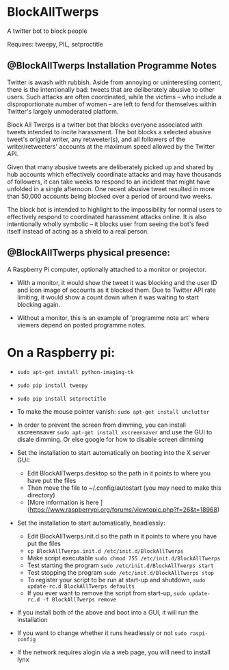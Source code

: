 # BlockAllTwerps
A twitter bot to block people

Requires: tweepy, PIL, setproctitle



## @BlockAllTwerps Installation Programme Notes

Twitter is awash with rubbish. Aside from annoying or uninteresting content, there is the intentionally bad: tweets that are deliberately abusive to other users. Such attacks are often coordinated, while the victims – who include a disproportionate number of women – are left to fend for themselves within Twitter's largely unmoderated platform.

Block All Twerps is a twitter bot that blocks everyone associated with tweets intended to incite harassment. The bot blocks a selected abusive tweet's original writer, any retweeter(s), and all followers of the writer/retweeters' accounts at the maximum speed allowed by the Twitter API.

Given that many abusive tweets are deliberately picked up and shared by hub accounts which effectively coordinate attacks and may have thousands of followers, it can take weeks to respond to an incident that might have unfolded in a single afternoon. One recent abusive tweet resulted in more than 50,000 accounts being blocked over a period of around two weeks.

The block bot is intended to highlight to the impossibility for normal users to effectively respond to coordinated harassment attacks online. It is also intentionally wholly symbolic – it blocks user from seeing the bot's feed itself instead of acting as a shield to a real person.


## @BlockAllTwerps physical presence:

A Raspberry Pi computer, optionally attached to a monitor or projector.

- With a monitor, it would show the tweet it was blocking and the user ID and icon image of accounts as it blocked them. Due to Twitter API rate limiting, it would show a count down when it was waiting to start blocking again.

- Without a monitor, this is an example of 'programme note art' where viewers depend on posted programme notes.



On a Raspberry pi:
==================
* `sudo apt-get install python-imaging-tk`
* `sudo pip install tweepy`
* `sudo pip install setproctitle`
* To make the mouse pointer vanish: `sudo apt-get install unclutter`
* In order to prevent the screen from dimming, you can install xscreensaver `sudo apt-get install xscreensaver` and use the GUI to disale dimming. Or else google for how to disable screen dimming

* Set the installation to start automatically on booting into the X server GUI:
  * Edit BlockAllTwerps.desktop so the path in it points to where you have put the files
  * Then move the file to ~/.config/autostart (you may need to make this directory)
  * [More information is here ] (https://www.raspberrypi.org/forums/viewtopic.php?f=26&t=18968)

* Set the installation to start automatically, headlessly:
  * Edit BlockAllTwerps.init.d so the path in it points to where you have put the files
  * `cp BlockAllTwerps.init.d /etc/init.d/BlockAllTwerps`
  * Make script executable `sudo chmod 755 /etc/init.d/BlockAllTwerps`
  * Test starting the program `sudo /etc/init.d/BlockAllTwerps start`
  * Test stopping the program `sudo /etc/init.d/BlockAllTwerps stop`
  * To register your script to be run at start-up and shutdown, `sudo update-rc.d BlockAllTwerps defaults`
  * If you ever want to remove the script from start-up, `sudo update-rc.d -f BlockAllTwerps remove`

* If you install both of the above and boot into a GUI, it will run the installation
* If you want to change whether it runs headlessly or not `sudo raspi-config`
* If the network requires alogin via a web page, you will need to install lynx

